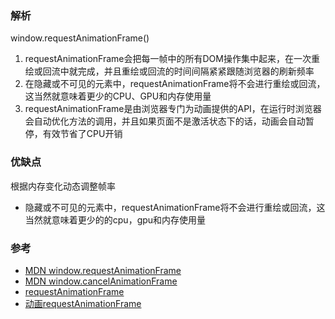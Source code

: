 ### 解析  
window.requestAnimationFrame()

1. requestAnimationFrame会把每一帧中的所有DOM操作集中起来，在一次重绘或回流中就完成，并且重绘或回流的时间间隔紧紧跟随浏览器的刷新频率  
2. 在隐藏或不可见的元素中，requestAnimationFrame将不会进行重绘或回流，这当然就意味着更少的CPU、GPU和内存使用量
3. requestAnimationFrame是由浏览器专门为动画提供的API，在运行时浏览器会自动优化方法的调用，并且如果页面不是激活状态下的话，动画会自动暂停，有效节省了CPU开销  
### 优缺点  
根据内存变化动态调整帧率
- 隐藏或不可见的元素中，requestAnimationFrame将不会进行重绘或回流，这当然就意味着更少的的cpu，gpu和内存使用量

### 参考  
- [MDN window.requestAnimationFrame](https://developer.mozilla.org/zh-CN/docs/Web/API/window/requestAnimationFrame)  
- [MDN window.cancelAnimationFrame](https://developer.mozilla.org/zh-CN/docs/Web/API/Window/cancelAnimationFrame)  
- [requestAnimationFrame](https://zhuanlan.zhihu.com/p/31877690)  
- [动画requestAnimationFrame](https://www.cnblogs.com/aaronjs/p/4283109.html)  